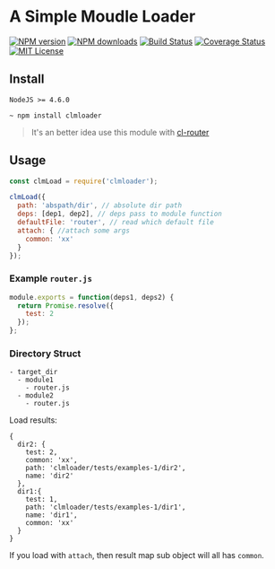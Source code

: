 # A Simple Moudle Loader
[![NPM version][npm-version-image]][npm-url] 
[![NPM downloads][npm-downloads-image]][npm-url] 
[![Build Status][travis-image]][travis-url]
[![Coverage Status][coverage-image]][coverage-url]
[![MIT License][license-image]][license-url]

[license-image]: http://img.shields.io/badge/license-MIT-blue.svg?style=flat
[npm-version-image]: http://img.shields.io/npm/v/clmloader.svg?style=flat
[npm-downloads-image]: http://img.shields.io/npm/dm/clmloader.svg?style=flat
[travis-image]: https://travis-ci.org/conglai/clmloader.svg?branch=master&t=11
[coverage-image]: https://coveralls.io/repos/github/conglai/clmloader/badge.svg?t=1


[license-url]: LICENSE
[npm-url]: https://npmjs.org/package/clmloader
[travis-url]:https://travis-ci.org/conglai/clmloader
[coverage-url]:https://coveralls.io/github/conglai/clmloader

## Install

`NodeJS >= 4.6.0`

```
~ npm install clmloader
```
> It's an better idea use this module with [cl-router](https://github.com/conglai/cl-router)

## Usage

```js
const clmLoad = require('clmloader');

clmLoad({
  path: 'abspath/dir', // absolute dir path
  deps: [dep1, dep2], // deps pass to module function
  defaultFile: 'router', // read which default file
  attach: { //attach some args
    common: 'xx'
  }
});
```


### Example `router.js`

```js
module.exports = function(deps1, deps2) {
  return Promise.resolve({
    test: 2
  });
};

```

### Directory Struct

```
- target_dir
  - module1
    - router.js
  - module2
    - router.js
```

Load results:
```
{ 
  dir2: { 
    test: 2,
    common: 'xx',
    path: 'clmloader/tests/examples-1/dir2',
    name: 'dir2' 
  },
  dir1:{ 
    test: 1,
    path: 'clmloader/tests/examples-1/dir1',
    name: 'dir1',
    common: 'xx' 
  } 
}
```
If you load with `attach`, then result map sub object will all has `common`.






